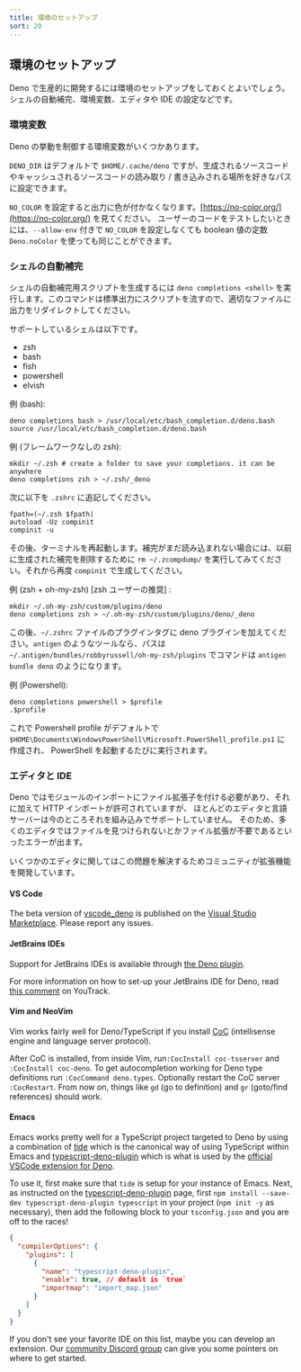 ```yaml
---
title: 環境のセットアップ
sort: 20
---
```

<!-- L1..1
## Set up your environment
-->

## 環境のセットアップ

<!-- L3..5
To productively get going with Deno you should set up your environment. This
means setting up shell autocomplete, environmental variables and your editor or
IDE of choice.
-->

Deno で生産的に開発するには環境のセットアップをしておくとよいでしょう。シェルの自動補完、環境変数、エディタや IDE の設定などです。

<!-- L7..7
### Environmental variables
-->

### 環境変数

<!-- L9..9
There are several env vars that control how Deno behaves:
-->

Deno の挙動を制御する環境変数がいくつかあります。

<!-- L11..12
`DENO_DIR` defaults to `$HOME/.cache/deno` but can be set to any path to control
where generated and cached source code is written and read to.
-->

`DENO_DIR` はデフォルトで `$HOME/.cache/deno` ですが、生成されるソースコードやキャッシュされるソースコードの読み取り / 書き込みされる場所を好きなパスに設定できます。

<!-- L14..16
`NO_COLOR` will turn off color output if set. See https://no-color.org/. User
code can test if `NO_COLOR` was set without having `--allow-env` by using the
boolean constant `Deno.noColor`.
-->

`NO_COLOR` を設定すると出力に色が付かなくなります。[https://no-color.org/](https://no-color.org/) を見てください。
ユーザーのコードをテストしたいときには、`--allow-env` 付きで `NO_COLOR` を設定しなくても boolean 値の定数 `Deno.noColor` を使っても同じことができます。

<!-- L18..18
### Shell autocomplete
-->

### シェルの自動補完

<!-- L20..22
You can generate completion script for your shell using the
`deno completions <shell>` command. The command outputs to stdout so you should
redirect it to an appropriate file.
-->

シェルの自動補完用スクリプトを生成するには `deno completions <shell>` を実行します。このコマンドは標準出力にスクリプトを流すので、適切なファイルに出力をリダイレクトしてください。

<!-- L24..24
The supported shells are:
-->

サポートしているシェルは以下です。

<!-- L26..30
- zsh
- bash
- fish
- powershell
- elvish
-->

- zsh
- bash
- fish
- powershell
- elvish

<!-- L32..32
Example (bash):
-->

例 (bash):

<!-- L34..37
```shell
deno completions bash > /usr/local/etc/bash_completion.d/deno.bash
source /usr/local/etc/bash_completion.d/deno.bash
```
-->

```shell
deno completions bash > /usr/local/etc/bash_completion.d/deno.bash
source /usr/local/etc/bash_completion.d/deno.bash
```

<!-- L39..39
Example (zsh without framework):
-->

例 (フレームワークなしの zsh):

<!-- L41..44
```shell
mkdir ~/.zsh # create a folder to save your completions. it can be anywhere
deno completions zsh > ~/.zsh/_deno
```
-->

```shell
mkdir ~/.zsh # create a folder to save your completions. it can be anywhere
deno completions zsh > ~/.zsh/_deno
```

<!-- L46..46
then add this to your `.zshrc`
-->

次に以下を `.zshrc` に追記してください。

<!-- L48..52
```shell
fpath=(~/.zsh $fpath)
autoload -Uz compinit
compinit -u
```
-->

```shell
fpath=(~/.zsh $fpath)
autoload -Uz compinit
compinit -u
```

<!-- L54..56
and restart your terminal. note that if completions are still not loading, you
may need to run `rm ~/.zcompdump/` to remove previously generated completions
and then `compinit` to generate them again.
-->

その後、ターミナルを再起動します。補完がまだ読み込まれない場合には、以前に生成された補完を削除するために `rm ~/.zcompdump/` を実行してみてください。それから再度 `compinit` で生成してください。

<!-- L58..58
Example (zsh + oh-my-zsh) [recommended for zsh users] :
-->

例 (zsh + oh-my-zsh) [zsh ユーザーの推奨] :

<!-- L60..63
```shell
mkdir ~/.oh-my-zsh/custom/plugins/deno
deno completions zsh > ~/.oh-my-zsh/custom/plugins/deno/_deno
```
-->

```shell
mkdir ~/.oh-my-zsh/custom/plugins/deno
deno completions zsh > ~/.oh-my-zsh/custom/plugins/deno/_deno
```

<!-- L65..67
After this add deno plugin under plugins tag in `~/.zshrc` file. for tools like
`antigen` path will be `~/.antigen/bundles/robbyrussell/oh-my-zsh/plugins` and
command will be `antigen bundle deno` and so on.
-->

この後、`~/.zshrc` ファイルのプラグインタグに deno プラグインを加えてください。`antigen` のようなツールなら、パスは `~/.antigen/bundles/robbyrussell/oh-my-zsh/plugins`
でコマンドは `antigen bundle deno` のようになります。

<!-- L69..69
Example (Powershell):
-->

例 (Powershell):

<!-- L71..74
```shel
deno completions powershell > $profile
.$profile
```
-->

```shel
deno completions powershell > $profile
.$profile
```

<!-- L76..78
This will be create a Powershell profile at
`$HOME\Documents\WindowsPowerShell\Microsoft.PowerShell_profile.ps1` by default,
and it will be run whenever you launch the PowerShell.
-->

これで Powershell profile がデフォルトで `$HOME\Documents\WindowsPowerShell\Microsoft.PowerShell_profile.ps1` に作成され、
PowerShell を起動するたびに実行されます。

<!-- L80..80
### Editors and IDEs
-->

### エディタと IDE

<!-- L82..85
Because Deno requires the use of file extensions for module imports and allows
http imports, and most editors and language servers do not natively support this
at the moment, many editors will throw errors about being unable to find files
or imports having unnecessary file extensions.
-->

Deno ではモジュールのインポートにファイル拡張子を付ける必要があり、それに加えて HTTP インポートが許可されていますが、
ほとんどのエディタと言語サーバーは今のところそれを組み込みでサポートしていません。
そのため、多くのエディタではファイルを見つけられないとかファイル拡張が不要であるといったエラーが出ます。

<!-- L87..87
The community has developed extensions for some editors to solve these issues:
-->

いくつかのエディタに関してはこの問題を解決するためコミュニティが拡張機能を開発しています。

<!-- L89..89
#### VS Code
-->

#### VS Code

<!-- L91..94
The beta version of [vscode_deno](https://github.com/denoland/vscode_deno) is
published on the
[Visual Studio Marketplace](https://marketplace.visualstudio.com/items?itemName=denoland.vscode-deno).
Please report any issues.
-->

The beta version of [vscode_deno](https://github.com/denoland/vscode_deno) is
published on the
[Visual Studio Marketplace](https://marketplace.visualstudio.com/items?itemName=denoland.vscode-deno).
Please report any issues.

<!-- L96..96
#### JetBrains IDEs
-->

#### JetBrains IDEs

<!-- L98..99
Support for JetBrains IDEs is available through
[the Deno plugin](https://plugins.jetbrains.com/plugin/14382-deno).
-->

Support for JetBrains IDEs is available through
[the Deno plugin](https://plugins.jetbrains.com/plugin/14382-deno).

<!-- L101..103
For more information on how to set-up your JetBrains IDE for Deno, read
[this comment](https://youtrack.jetbrains.com/issue/WEB-41607#focus=streamItem-27-4160152.0-0)
on YouTrack.
-->

For more information on how to set-up your JetBrains IDE for Deno, read
[this comment](https://youtrack.jetbrains.com/issue/WEB-41607#focus=streamItem-27-4160152.0-0)
on YouTrack.

<!-- L105..105
#### Vim and NeoVim
-->

#### Vim and NeoVim

<!-- L107..109
Vim works fairly well for Deno/TypeScript if you install
[CoC](https://github.com/neoclide/coc.nvim) (intellisense engine and language
server protocol).
-->

Vim works fairly well for Deno/TypeScript if you install
[CoC](https://github.com/neoclide/coc.nvim) (intellisense engine and language
server protocol).

<!-- L111..115
After CoC is installed, from inside Vim, run`:CocInstall coc-tsserver` and
`:CocInstall coc-deno`. To get autocompletion working for Deno type definitions
run `:CocCommand deno.types`. Optionally restart the CoC server `:CocRestart`.
From now on, things like `gd` (go to definition) and `gr` (goto/find references)
should work.
-->

After CoC is installed, from inside Vim, run`:CocInstall coc-tsserver` and
`:CocInstall coc-deno`. To get autocompletion working for Deno type definitions
run `:CocCommand deno.types`. Optionally restart the CoC server `:CocRestart`.
From now on, things like `gd` (go to definition) and `gr` (goto/find references)
should work.

<!-- L117..117
#### Emacs
-->

#### Emacs

<!-- L119..124
Emacs works pretty well for a TypeScript project targeted to Deno by using a
combination of [tide](https://github.com/ananthakumaran/tide) which is the
canonical way of using TypeScript within Emacs and
[typescript-deno-plugin](https://github.com/justjavac/typescript-deno-plugin)
which is what is used by the
[official VSCode extension for Deno](https://github.com/denoland/vscode_deno).
-->

Emacs works pretty well for a TypeScript project targeted to Deno by using a
combination of [tide](https://github.com/ananthakumaran/tide) which is the
canonical way of using TypeScript within Emacs and
[typescript-deno-plugin](https://github.com/justjavac/typescript-deno-plugin)
which is what is used by the
[official VSCode extension for Deno](https://github.com/denoland/vscode_deno).

<!-- L126..131
To use it, first make sure that `tide` is setup for your instance of Emacs.
Next, as instructed on the
[typescript-deno-plugin](https://github.com/justjavac/typescript-deno-plugin)
page, first `npm install --save-dev typescript-deno-plugin typescript` in your
project (`npm init -y` as necessary), then add the following block to your
`tsconfig.json` and you are off to the races!
-->

To use it, first make sure that `tide` is setup for your instance of Emacs.
Next, as instructed on the
[typescript-deno-plugin](https://github.com/justjavac/typescript-deno-plugin)
page, first `npm install --save-dev typescript-deno-plugin typescript` in your
project (`npm init -y` as necessary), then add the following block to your
`tsconfig.json` and you are off to the races!

<!-- L133..145
```json
{
  "compilerOptions": {
    "plugins": [
      {
        "name": "typescript-deno-plugin",
        "enable": true, // default is `true`
        "importmap": "import_map.json"
      }
    ]
  }
}
```
-->

```json
{
  "compilerOptions": {
    "plugins": [
      {
        "name": "typescript-deno-plugin",
        "enable": true, // default is `true`
        "importmap": "import_map.json"
      }
    ]
  }
}
```

<!-- L147..149
If you don't see your favorite IDE on this list, maybe you can develop an
extension. Our [community Discord group](https://discord.gg/deno) can give you
some pointers on where to get started.
-->

If you don't see your favorite IDE on this list, maybe you can develop an
extension. Our [community Discord group](https://discord.gg/deno) can give you
some pointers on where to get started.
